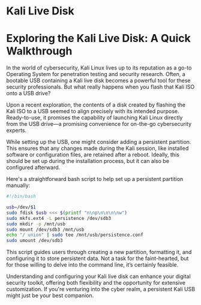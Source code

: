 # Kali Live Disk

# Exploring the Kali Live Disk: A Quick Walkthrough

In the world of cybersecurity, Kali Linux lives up to its reputation as a go-to Operating System for penetration testing and security research. Often, a bootable USB containing a Kali live disk becomes a powerful tool for these security professionals. But what really happens when you flash that Kali ISO onto a USB drive?

Upon a recent exploration, the contents of a disk created by flashing the Kali ISO to a USB seemed to align precisely with its intended purpose. Ready-to-use, it promises the capability of launching Kali Linux directly from the USB drive—a promising convenience for on-the-go cybersecurity experts.

While setting up the USB, one might consider adding a persistent partition. This ensures that any changes made during the Kali session, like installed software or configuration files, are retained after a reboot. Ideally, this should be set up during the installation process, but it can also be configured afterward. 

Here's a straightforward bash script to help set up a persistent partition manually:

```bash
#!/bin/bash

usb=/dev/$1
sudo fdisk $usb <<< $(printf "n\np\n\n\n\nw") 
sudo mkfs.ext4 -L persistence /dev/sdb3
sudo mkdir -p /mnt/usb
sudo mount /dev/sdb3 /mnt/usb
echo "/ union" | sudo tee /mnt/usb/persistence.conf
sudo umount /dev/sdb3
```

This script guides users through creating a new partition, formatting it, and configuring it to store persistent data. Not a task for the faint-hearted, but for those willing to delve into the command line, it’s certainly feasible.

Understanding and configuring your Kali live disk can enhance your digital security toolkit, offering both flexibility and the opportunity for extensive customization. If you're venturing into the cyber realm, a persistent Kali USB might just be your best companion.
